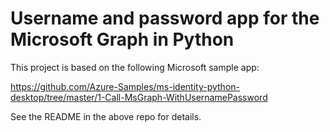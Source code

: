 # Username and password app for the Microsoft Graph in Python
This project is based on the following Microsoft sample app:

https://github.com/Azure-Samples/ms-identity-python-desktop/tree/master/1-Call-MsGraph-WithUsernamePassword

See the README in the above repo for details.

